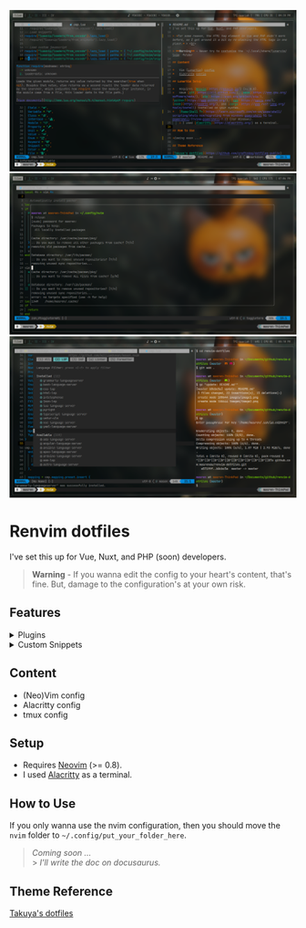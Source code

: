 ![Screenshot](./images/image1.png)
![Screenshot](./images/image2.png)
![Screenshot](./images/image3.png)

# Renvim dotfiles

I've set this up for Vue, Nuxt, and PHP (soon) developers.

> **Warning** - If you wanna edit the config to your heart's content, that's fine. But, damage to the configuration's at your own risk.

## Features

<details markdown="1">
<summary>
Plugins
</summary>

*   [packer](https://github.com/wbthomason/packer.nvim)
*   [plenary](https://github.com/nvim-lua/plenary.nvim)
*   [nvim-autopairs](https://github.com/windwp/nvim-autopairs)
*   [Comment.nvim](https://github.com/numToStr/Comment.nvim)
*   [nvim-ts-context-commentstring](https://github.com/JoosepAlviste/nvim-ts-context-commentstring)
*   [nvim-web-devicons](https://github.com/kyazdani42/nvim-web-devicons)
*   [nvim-tree.lua](https://github.com/kyazdani42/nvim-tree.lua)
*   [bufferline.nvim](https://github.com/akinsho/bufferline.nvim)
*   [vim-bbye](https://github.com/moll/vim-bbye)
*   [lualine.nvim](https://github.com/nvim-lualine/lualine.nvim)
*   [toggleterm.nvim](https://github.com/akinsho/toggleterm.nvim)
*   [project.nvim](https://github.com/ahmedkhalf/project.nvim)
*   [impatient.nvim](https://github.com/lewis6991/impatient.nvim)
*   [indent-blankline.nvim](https://github.com/lukas-reineke/indent-blankline.nvim)
*   [neosolarized.nvim](https://github.com/svrana/neosolarized.nvim)
*   [nvim-cmp](https://github.com/hrsh7th/nvim-cmp)
*   [cmp-buffer](https://github.com/hrsh7th/cmp-buffer)
*   [cmp-path](https://github.com/hrsh7th/cmp-path)
*   [cmp\_luasnip](https://github.com/saadparwaiz1/cmp_luasnip)
*   [cmp-nvim-lsp](https://github.com/hrsh7th/cmp-nvim-lsp)
*   [cmp-nvim-lua](https://github.com/hrsh7th/cmp-nvim-lua)
*   [LuaSnip](https://github.com/L3MON4D3/LuaSnip)
*   [friendly-snippets](https://github.com/rafamadriz/friendly-snippets)
*   [nvim-lspconfig](https://github.com/neovim/nvim-lspconfig)
*   [mason.nvim](https://github.com/williamboman/mason.nvim)
*   [mason-lspconfig.nvim](https://github.com/williamboman/mason-lspconfig.nvim)
*   [null-ls.nvim](https://github.com/jose-elias-alvarez/null-ls.nvim)
*   [vim-illuminate](https://github.com/RRethy/vim-illuminate)
*   [telescope.nvim](https://github.com/nvim-telescope/telescope.nvim)
*   [nvim-treesitter](https://github.com/nvim-treesitter/nvim-treesitter)
*   [markdown-preview.nvim](https://github.com/iamcco/markdown-preview.nvim)
*   [gitsigns.nvim](https://github.com/lewis6991/gitsigns.nvim)
*   [nvim-dap](https://github.com/mfussenegger/nvim-dap)
*   [nvim-dap-ui](https://github.com/rcarriga/nvim-dap-ui)
*   [DAPInstall.nvim](https://github.com/ravenxrz/DAPInstall.nvim)

</details>

<details markdown="2">
<summary>Custom Snippets</summary> 

![Screenshot](./images/image4.png)
</details>

## Content

*   (Neo)Vim config
*   Alacritty config
*   tmux config

## Setup

*   Requires [Neovim](https://neovim.io/) (>= 0.8).
*   I used [Alacritty](https://alacritty.org/) as a terminal.

## How to Use

If you only wanna use the nvim configuration, then you should move the `nvim` folder to `~/.config/put_your_folder_here`.

> *Coming soon ...* <br> > *I'll write the doc on docusaurus.*

## Theme Reference

[Takuya's dotfiles](https://github.com/craftzdog/dotfiles-public)
